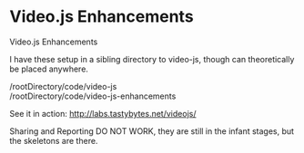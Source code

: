 Video.js Enhancements
===============

Video.js Enhancements

I have these setup in a sibling directory to video-js, though can theoretically be placed anywhere.

/rootDirectory/code/video-js<br />
/rootDirectory/code/video-js-enhancements

See it in action: <a href="http://labs.tastybytes.net/videojs/">http://labs.tastybytes.net/videojs/</a>



Sharing and Reporting DO NOT WORK, they are still in the infant stages, but the skeletons are there.
